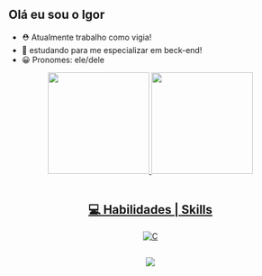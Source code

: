 ## Olá eu sou o Igor

- ⛑ Atualmente trabalho como vigia!
- 📖 estudando para me especializar em beck-end!
- 😀 Pronomes: ele/dele

<div align="center">
  <a href="https://github.com/IgorRRamos">
  <img height="180em" src="https://github-readme-stats.vercel.app/api?username=IgoRRamos&show_icons=true&theme=dark&include_all_commits=true&count_private=true"/>
  <img height="180em" src="https://github-readme-stats.vercel.app/api/top-langs/?username=IgoRRamos&layout=compact&langs_count=7&theme=dark"/>
</div>


<div style="display: inline_block"><br>
    <div align="center">
        <h2><strong>💻 Habilidades | Skills</strong></h2>
        <a href="https://docs.microsoft.com/pt-br/cpp/c-language/?view=msvc-170"><img alt="C" src="https://img.shields.io/badge/C-00599C?style=for-the-badge&logo=c&logoColor=white"></a>
        </a>
  
##

<div> 
  <a href = "mailto:ramosigorprofissional@gmail.com"><img src="https://img.shields.io/badge/-Gmail-%23333?style=for-the-badge&logo=gmail&logoColor=white" target="_blank"></a>
 
</div>






